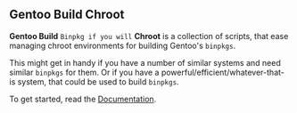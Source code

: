 ## Gentoo Build Chroot
**Gentoo Build** `Binpkg if you will` **Chroot** is a collection of scripts, that ease managing chroot environments for building Gentoo's `binpkgs`.

This might get in handy if you have a number of similar systems and need similar `binpkgs` for them. Or if you have a powerful/efficient/whatever-that-is system, that could be used to build `binpkgs`.

To get started, read the [Documentation](https://pf4public.github.io/gb-chroot/).